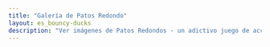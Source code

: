 ```yaml
---
title: "Galería de Patos Redondo"
layout: es_bouncy-ducks
description: "Ver imágenes de Patos Redondos - un adictivo juego de acción, disponible gratis para Android (Google Play), Windows (Tienda Windows) y Tizen."
---
```

  
<amp-image-lightbox id="lightbox" layout="nodisplay"></amp-image-lightbox>
<amp-carousel height="200" layout="fixed-height" type="carousel">
<amp-img src="https://www.osgoodemedia.com/es/images/bouncy-ducks-01.jpg" width="300" height="200" alt="Patos Redondos" on="tap:lightbox" role="button" tabindex="0"></amp-img>
<amp-img src="https://www.osgoodemedia.com/es/images/bouncy-ducks-02.jpg" width="300" height="200" alt="Patos Redondos" on="tap:lightbox" role="button" tabindex="0"></amp-img>
<amp-img src="https://www.osgoodemedia.com/es/images/bouncy-ducks-03.jpg" width="300" height="200" alt="Patos Redondos" on="tap:lightbox" role="button" tabindex="0"></amp-img>
</amp-carousel>